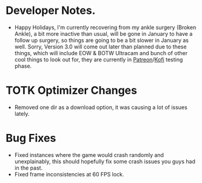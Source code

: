 # Developer Notes.
- Happy Holidays, I'm currently recovering from my ankle surgery (Broken Ankle), a bit more inactive than usual, will be gone in January to have a follow up surgery, so things are going to be a bit slower in January as well. Sorry, Version 3.0 will come out later than planned due to these things, which will include EOW & BOTW Ultracam and bunch of other cool things to look out for, they are currently in [Patreon](https://www.patreon.com/c/MaxLastBreath)/[Kofi](https://ko-fi.com/maxlastbreath) testing phase.

# TOTK Optimizer Changes 
- Removed one dir as a download option, it was causing a lot of issues lately.

# Bug Fixes
- Fixed instances where the game would crash randomly and unexplainably, this should hopefully fix some crash issues you guys had in the past.
- Fixed frame inconsistencies at 60 FPS lock.